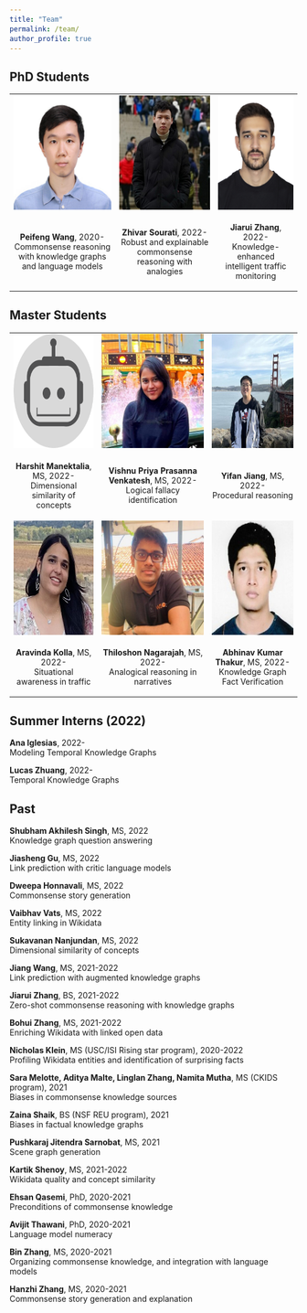 ```yaml
---
title: "Team"
permalink: /team/
author_profile: true
---
```


## PhD Students

<table style="border-collapse: collapse; border: none; table-layout: fixed ; width: 100%;">
<tr style="border: none;">
<td style="text-align: center; border: none">
<img style="height:200px" src="../images/Peifeng-Wang.jpeg">
</td>
  <td style="text-align: center; border: none">
    <img style="height:200px" src="../images/Jiarui-Zhang.jpeg">
  </td>
  <td style="text-align: center; border: none">
<img style="height:200px" src="../images/Zhivar-Sourati.jpeg">
</td>
</tr>
<tr style="border: none;">
  <td style="text-align: center; border: none">  
    <p><b>Peifeng Wang</b>, 2020-<br/>
    Commonsense reasoning with knowledge graphs and language models</p>
  </td>
  <td style="text-align: center; border: none">
    <p><b>Zhivar Sourati</b>, 2022-<br/>
  Robust and explainable commonsense reasoning with analogies</p>
  </td>
  <td style="text-align: center; border: none">
    <p><b>Jiarui Zhang</b>, 2022-<br/>
      Knowledge-enhanced intelligent traffic monitoring</p>
  </td>
  </tr>
</table>

## Master Students

<table style="border-collapse: collapse; border: none; table-layout: fixed ; width: 100%;">
<tr style="border: none;">
<td style="text-align: center; border: none">
<img style="height:200px" src="../images/Harshit-Manektalia.png">
</td>
  <td style="text-align: center; border: none">
    <img style="height:200px" src="../images/Vishnu-Priya.jpeg">
  </td>
  <td style="text-align: center; border: none">
<img style="height:200px" src="../images/Yifan-Jiang.jpeg">
</td>
</tr>
<tr style="border: none;">
  <td style="text-align: center; border: none">  
    <p><b>Harshit Manektalia</b>, MS, 2022-<br/>
    Dimensional similarity of concepts</p>
  </td>
  <td style="text-align: center; border: none">
    <p><b>Vishnu Priya Prasanna Venkatesh</b>, MS, 2022-<br/>
  Logical fallacy identification</p>
  </td>
  <td style="text-align: center; border: none">
    <p><b>Yifan Jiang</b>, MS, 2022-<br/>
      Procedural reasoning</p>
  </td>
  </tr>
  <tr style="border: none;">
<td style="text-align: center; border: none">
<img style="height:200px" src="../images/Aravinda-Kolla.jpeg">
</td>
  <td style="text-align: center; border: none">
    <img style="height:200px" src="../images/Thiloshon-Nagarajah.jpeg">
  </td>
  <td style="text-align: center; border: none">
<img style="height:200px" src="../images/Abhinav-Thakur.jpeg">
</td>
</tr>
<tr style="border: none;">
  <td style="text-align: center; border: none">  
    <p><b>Aravinda Kolla</b>, MS, 2022-<br/>
    Situational awareness in traffic</p>
  </td>
  <td style="text-align: center; border: none">
    <p><b>Thiloshon Nagarajah</b>, MS, 2022-<br/>
  Analogical reasoning in narratives</p>
  </td>
  <td style="text-align: center; border: none">
    <p><b>Abhinav Kumar Thakur</b>, MS, 2022-<br/>
      Knowledge Graph Fact Verification</p>
  </td>
  </tr>
</table>

<h2>Summer Interns (2022)</h2>

**Ana Iglesias**, 2022-\
Modeling Temporal Knowledge Graphs

**Lucas Zhuang**, 2022-\
Temporal Knowledge Graphs

## Past

**Shubham Akhilesh Singh**, MS, 2022\
Knowledge graph question answering

**Jiasheng Gu**, MS, 2022\
Link prediction with critic language models

**Dweepa Honnavali**, MS, 2022\
Commonsense story generation

**Vaibhav Vats**, MS, 2022\
Entity linking in Wikidata

**Sukavanan Nanjundan**, MS, 2022\
Dimensional similarity of concepts

**Jiang Wang**, MS, 2021-2022\
Link prediction with augmented knowledge graphs

**Jiarui Zhang**, BS, 2021-2022\
Zero-shot commonsense reasoning with knowledge graphs

**Bohui Zhang**, MS, 2021-2022\
Enriching Wikidata with linked open data

**Nicholas Klein**, MS (USC/ISI Rising star program), 2020-2022\
Profiling Wikidata entities and identification of surprising facts

**Sara Melotte, Aditya Malte, Linglan Zhang, Namita Mutha**, MS (CKIDS program), 2021\
Biases in commonsense knowledge sources

**Zaina Shaik**, BS (NSF REU program), 2021\
Biases in factual knowledge graphs

**Pushkaraj Jitendra Sarnobat**, MS, 2021\
Scene graph generation

**Kartik Shenoy**, MS, 2021-2022\
Wikidata quality and concept similarity

**Ehsan Qasemi**, PhD, 2020-2021\
Preconditions of commonsense knowledge

**Avijit Thawani**, PhD, 2020-2021\
Language model numeracy

**Bin Zhang**, MS, 2020-2021\
Organizing commonsense knowledge, and integration with language models

**Hanzhi Zhang**, MS, 2020-2021\
Commonsense story generation and explanation
